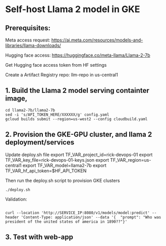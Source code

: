 # Self-host Llama 2 model in GKE
## Prerequisites:
Meta access request: https://ai.meta.com/resources/models-and-libraries/llama-downloads/

Hugging face access: https://huggingface.co/meta-llama/Llama-2-7b

Get Hugging face access token from HF settings

Create a Artifact Registry repo: llm-repo in us-central1

## 1. Build the Llama 2 model serving containter image,

```
cd llama2-7b/llama2-7b
sed -i 's/API_TOKEN_HERE/XXXXXX/g' config.yaml
gcloud builds submit --region=us-west2 --config cloudbuild.yaml

```

## 2. Provision the GKE-GPU cluster, and llama 2 deployment/services
Update deploy.sh file
export TF_VAR_project_id=rick-devops-01
export TF_VAR_key_file=rick-devops-01-keys.json
export TF_VAR_region=us-central1
export TF_VAR_model=llama2-7b
export TF_VAR_hf_api_token=$HF_API_TOKEN

Then run the deploy.sh script to provision GKE clusters 

```
./deploy.sh

```

Validation:
```

curl --location 'http://SERVICE_IP:8080/v1/models/model:predict' --header 'Content-Type: application/json' --data '{  "prompt": "Who was president of the united states of america in 1890??"}'
```
## 3. Test with web-app